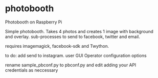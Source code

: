 # photobooth
Photobooth on Raspberry Pi

Simple photobooth. Takes 4 photos and creates 1 image with background and overlay.
sub-processes to send to facebook, twitter and email.

requires imagemagick, facebook-sdk and Twython.

to do: 
add send to instagram.
user GUI
Operator configuration options

rename sample_pbconf.py to pbconf.py and edit adding your API credentials as neccessary
